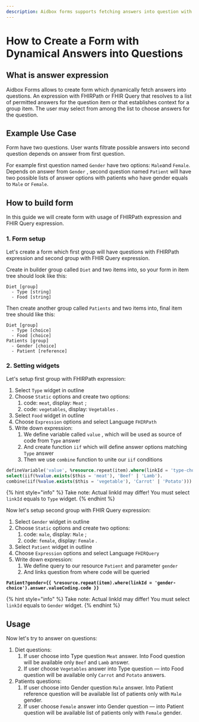 ```yaml
---
description: Aidbox forms supports fetching answers into question with conditions and logic
---
```


# How to Create a Form with Dynamical Answers into Questions

## What is answer expression

Aidbox Forms allows to create form which dynamically fetch answers into questions. An expression with FHIRPath or FHIR Query that resolves to a list of permitted answers for the question item or that establishes context for a group item. The user may select from among the list to choose answers for the question.&#x20;

## Example Use Case

Form have two questions. User wants filtrate possible answers into second question depends on answer from first question.&#x20;

For example first question named `Gender` have two options: `Male`and `Female`.  Depends on answer from `Gender` , second question named `Patient` will have two possible lists of answer options with patients who have gender equals to `Male` or `Female`.

## How to build form

In this guide we will create form with usage of FHIRPath expression and FHIR Query expression.

### 1. Form setup

Let's create a form which first group will have questions with FHIRPath expression and second group with FHIR Query expression.

Create in builder group called `Diet` and two items into, so your form in item tree should look like this:

```
Diet [group]
  - Type [string]
  - Food [string]
```

Then create another group called `Patients` and two items into, final item tree should like this:

```
Diet [group]
  - Type [choice]
  - Food [choice]
Patients [group]
  - Gender [choice]
  - Patient [reference]
```

### 2. Setting widgets

Let's setup first group with FHIRPath expression:&#x20;

1. Select `Type` widget in outline
2. Choose `Static` options and create two options:&#x20;
   1. code: `meat`, display: `Meat` ;
   2. code: `vegetables`, display: `Vegetables` .
3. Select `Food` widget in outline
4. Choose `Expression` options and select Language `FHIRPath`&#x20;
5. Write down expression:
   1. We define variable called `value` , which will be used as source of code from `Type` answer
   2. And create function `iif`  which will define answer options matching `Type` answer
   3. Then we use `combine` function to unite our `iif` conditions&#x20;

```sql
defineVariable('value', %resource.repeat(item).where(linkId = 'type-choice').answer.valueCoding.code).
select(iif(%value.exists($this = 'meat'), 'Beef' | 'Lamb').
combine(iif(%value.exists($this = 'vegetable'), 'Carrot' | 'Potato')))
```

{% hint style="info" %}
Take note: Actual linkId may differ! You must select `linkId` equals to `Type` widget.&#x20;
{% endhint %}

Now let's setup second group with FHIR Query expression:

1. Select `Gender` widget in outline
2. Choose `Static` options and create two options:&#x20;
   1. code: `male`, display: `Male` ;
   2. code: `female`, display: `Female` .
3. Select `Patient` widget in outline
4. Choose `Expression` options and select Language `FHIRQuery`&#x20;
5. Write down expression:&#x20;
   1. We define query to our resource `Patient` and parameter `gender`
   2. And links question from where code will be queried&#x20;

<pre class="language-sql" data-full-width="false"><code class="lang-sql"><strong>Patient?gender={{ %resource.repeat(item).where(linkId = 'gender-choice').answer.valueCoding.code }}
</strong></code></pre>

{% hint style="info" %}
Take note: Actual linkId may differ! You must select `linkId` equals to `Gender` widget.&#x20;
{% endhint %}

## Usage

Now let's try to answer on questions:

1. Diet questions:&#x20;
   1. If user choose into Type question `Meat` answer. Into Food question will be available only `Beef` and `Lamb` answer.&#x20;
   2. If user choose `Vegetables` answer into Type question — into Food question will be available only `Carrot` and `Potato` answers.
2. Patients questions:&#x20;
   1. If user choose into Gender question `Male` answer. Into Patient reference question will be available list of patients only with `Male` gender.
   2. If user choose `Female`  answer into Gender question — into Patient question will be available list of patients only with `Female` gender.



